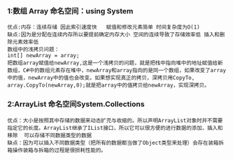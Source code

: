 ### 1:数组  Array 命名空间：using System

    优点:内存：连续存储 因此索引速度快   赋值和修改元素简单 时间复杂度为O(1)
    缺点:因为是分配在连续内存所以要提前确定内存大小 空间的连续导致了存储效率低 插入和删除元素效率低
    数组中的浅拷贝问题：
    int[] newArray = array;
    把数组array赋值给newArray,这是一个浅拷贝的问题，就是把栈中指向堆中的地址赋值给新数组，C#中的数组元素存在堆中，newArray和array指向的是同一个数组，如果改变了array中的值，newArray中的值也会改变。如果想实现真正的拷贝，深拷贝用CopyTo,   array.CopyTo(newArray,0);就是把array中的值拷贝给newArray，实现深拷贝。
### 2:ArrayList  命名空间System.Collections
    优点：大小是按照其中存储的数据来动态扩充与收缩的。所以声明ArrayList对象时并不需要指定它的长度。ArrayList继承了IList接口，所以它可以很方便的进行数据的添加，插入和移除  可以存储不同数据类型的数据
    缺点：因为可以插入不同数据类型（把所有的数据都当做了Object类型来处理）会存在装箱拆箱操作装箱与拆箱的过程是很损耗性能的。

